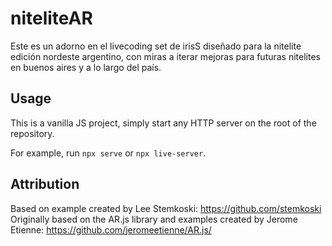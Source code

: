 # niteliteAR

Este es un adorno en el livecoding set de irisS diseñado para la nitelite
edición nordeste argentino, con miras a iterar mejoras para futuras nitelites
en buenos aires y a lo largo del país.

## Usage

This is a vanilla JS project, simply start any HTTP server on the root of the
repository.  

For example, run `npx serve` or `npx live-server`.

## Attribution

Based on example created by Lee Stemkoski: https://github.com/stemkoski
Originally based on the AR.js library and examples created by Jerome Etienne: https://github.com/jeromeetienne/AR.js/
